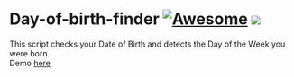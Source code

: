 # Day-of-birth-finder [![Awesome](https://cdn.rawgit.com/sindresorhus/awesome/d7305f38d29fed78fa85652e3a63e154dd8e8829/media/badge.svg)](https://github.com/sindresorhus/awesome) ![](https://img.shields.io/badge/BolajiAyodeji-approved-brightgreen.svg)

This script checks your Date of Birth and detects the Day of the Week you were born.<br>
Demo [here](https://bolajiayodeji.github.io/day-of-birth-finder/)
